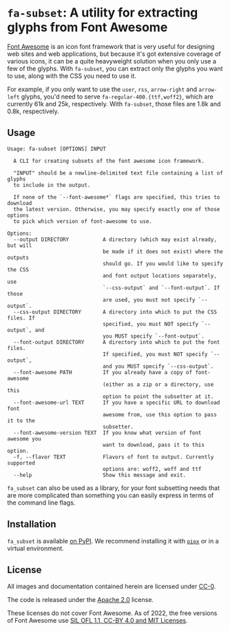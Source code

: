 # `fa-subset`: A utility for extracting glyphs from Font Awesome

[Font Awesome](https://fontawesome.com/) is an icon font framework that is very useful for designing web sites and web applications, but because it's got extensive coverage of various icons, it can be a quite heavyweight solution when you only use a few of the glyphs. With `fa-subset`, you can extract only the glyphs you want to use, along with the CSS you need to use it.

For example, if you only want to use the `user`, `rss`, `arrow-right` and `arrow-left` glyphs, you'd need to serve `fa-regular-400.{ttf,woff2}`, which are currently 61k and 25k, respectively. With  `fa-subset`, those files are 1.8k and 0.8k, respectively.

## Usage
```
Usage: fa-subset [OPTIONS] INPUT

  A CLI for creating subsets of the font awesome icon framework.

  "INPUT" should be a newline-delimited text file containing a list of glyphs
  to include in the output.

  If none of the `--font-awesome*` flags are specified, this tries to download
  the latest version. Otherwise, you may specify exactly one of those options
  to pick which version of font-awesome to use.

Options:
  --output DIRECTORY           A directory (which may exist already, but will
                               be made if it does not exist) where the outputs
                               should go. If you would like to specify the CSS
                               and font output locations separately, use
                               `--css-output` and `--font-output`. If those
                               are used, you must not specify `--output`.
  --css-output DIRECTORY       A directory into which to put the CSS files. If
                               specified, you must NOT specify `--output`, and
                               you MUST specify `--font-output`.
  --font-output DIRECTORY      A directory into which to put the font files.
                               If specified, you must NOT specify `--output`,
                               and you MUST specify `--css-output`.
  --font-awesome PATH          If you already have a copy of font-awesome
                               (either as a zip or a directory, use this
                               option to point the subsetter at it.
  --font-awesome-url TEXT      If you have a specific URL to download font
                               awesome from, use this option to pass it to the
                               subsetter.
  --font-awesome-version TEXT  If you know what version of font awesome you
                               want to download, pass it to this option.
  -f, --flavor TEXT            Flavors of font to output. Currently supported
                               options are: woff2, woff and ttf
  --help                       Show this message and exit.
```

`fa_subset` can also be used as a library, for your font subsetting needs that are more complicated than something you can easily express in terms of the command line flags.

## Installation

`fa_subset` is available [on PyPI](https://pypi.org/project/fa-subset/). We recommend installing it with [`pipx`](https://pypa.github.io/pipx/) or in a virtual environment.

## License

All images and documentation contained herein are licensed under [CC-0](https://creativecommons.org/publicdomain/zero/1.0/>).

The code is released under the [Apache 2.0](https://www.apache.org/licenses/LICENSE-2.0) license.

These licenses do not cover Font Awesome. As of 2022, the free versions of Font Awesome use [SIL OFL 1.1, CC-BY 4.0 and MIT Licenses](https://fontawesome.com/license/free).
